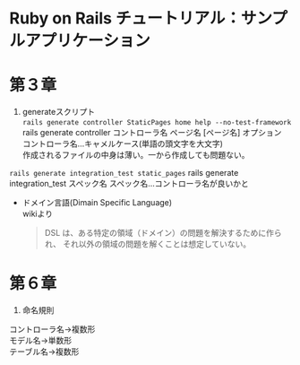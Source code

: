 # Ruby on Rails チュートリアル：サンプルアプリケーション

# 第３章

1. generateスクリプト  
  ```rails generate controller StaticPages home help --no-test-framework```  
  rails generate controller コントローラ名 ページ名 [ページ名] オプション  
  コントローラ名…キャメルケース(単語の頭文字を大文字)  
  作成されるファイルの中身は薄い。一から作成しても問題ない。  

  ```rails generate integration_test static_pages```
  rails generate integration_test スペック名
  スペック名…コントローラ名が良いかと

* ドメイン言語(Dimain Specific Language)  
  wikiより
  > DSL は、ある特定の領域（ドメイン）の問題を解決するために作られ、
  > それ以外の領域の問題を解くことは想定していない。

# 第６章

1. 命名規則

  コントローラ名→複数形  
  モデル名→単数形  
  テーブル名→複数形  
